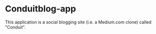 # Conduitblog-app
This application is a social blogging site (i.e. a Medium.com clone) called "Conduit".
